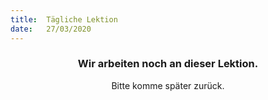 ```yaml
---
title:  Tägliche Lektion
date:   27/03/2020
---
```


### <center>Wir arbeiten noch an dieser Lektion.</center>
<center>Bitte komme später zurück.</center>